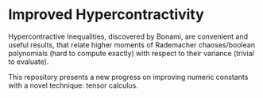 # Improved Hypercontractivity
Hypercontractive Inequalities, discovered by Bonami, are convenient and useful results, that relate higher moments of Rademacher chaoses/boolean polynomials (hard to compute exactly) with respect to their variance (trivial to evaluate).  

This repository presents a new progress on improving numeric constants with a novel technique: tensor calculus.
